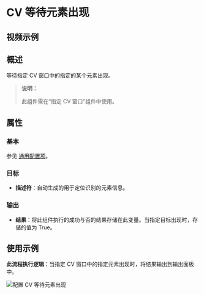 # CV 等待元素出现

## 视频示例

## 概述

等待指定 CV 窗口中的指定的某个元素出现。

> **说明：**
>
> 此组件需在“指定 CV 窗口”组件中使用。

## 属性

### 基本

参见 [通用配置项](./../Appendix/CommonConfigurationItems.md)。

### 目标

- **描述符**：自动生成的用于定位识别的元素信息。

### 输出

- **结果**：将此组件执行的成功与否的结果存储在此变量。当指定目标出现时，存储的值为 True。

## 使用示例

**此流程执行逻辑**：当指定 CV 窗口中的指定元素出现时，将结果输出到输出面板中。

![配置 CV 等待元素出现](https://docimages.blob.core.chinacloudapi.cn/images/Activities/cvwaitelementappear20211109.png)
